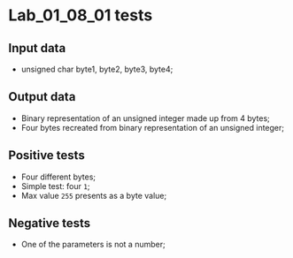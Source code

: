 # Lab_01_08_01 tests
## Input data
- unsigned char byte1, byte2, byte3, byte4;
## Output data
- Binary representation of an unsigned integer made up from 4 bytes;
- Four bytes recreated from binary representation of an unsigned integer;
## Positive tests
- Four different bytes;
- Simple test: four `1`;
- Max value `255` presents as a byte value;
## Negative tests
- One of the parameters is not a number;
